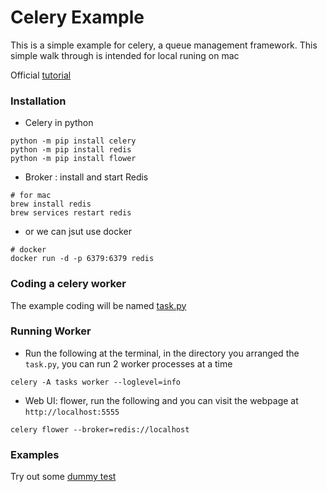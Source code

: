 # Celery Example

This is a simple example for celery, a queue management framework. This simple walk through is intended for local runing on mac

Official [tutorial](http://docs.celeryproject.org/en/latest/getting-started/first-steps-with-celery.html) 

### Installation

* Celery in python
```shell script
python -m pip install celery
python -m pip install redis
python -m pip install flower
```
* Broker : install and start Redis
```shell script
# for mac
brew install redis
brew services restart redis
```
* or we can jsut use docker
```shell script
# docker
docker run -d -p 6379:6379 redis
```
### Coding a celery worker
The example coding will be named [task.py](tasks.py)

### Running Worker
* Run the following at the terminal, in the directory you arranged the ```task.py```, you can run 2 worker processes at a time
```shell script
celery -A tasks worker --loglevel=info
```
* Web UI: flower, run the following and you can visit the webpage at ```http://localhost:5555```
```shell script
celery flower --broker=redis://localhost
```

### Examples 
Try out some [dummy test](testings.ipynb)